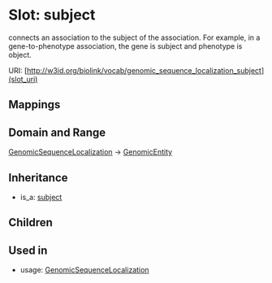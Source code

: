 # Slot: subject


connects an association to the subject of the association. For example, in a gene-to-phenotype association, the gene is subject and phenotype is object.

URI: [http://w3id.org/biolink/vocab/genomic_sequence_localization_subject](slot_uri)
## Mappings

## Domain and Range

[GenomicSequenceLocalization](GenomicSequenceLocalization.md) -> [GenomicEntity](GenomicEntity.md)
## Inheritance

 *  is_a: [subject](subject.md)
## Children

## Used in

 *  usage: [GenomicSequenceLocalization](GenomicSequenceLocalization.md)
